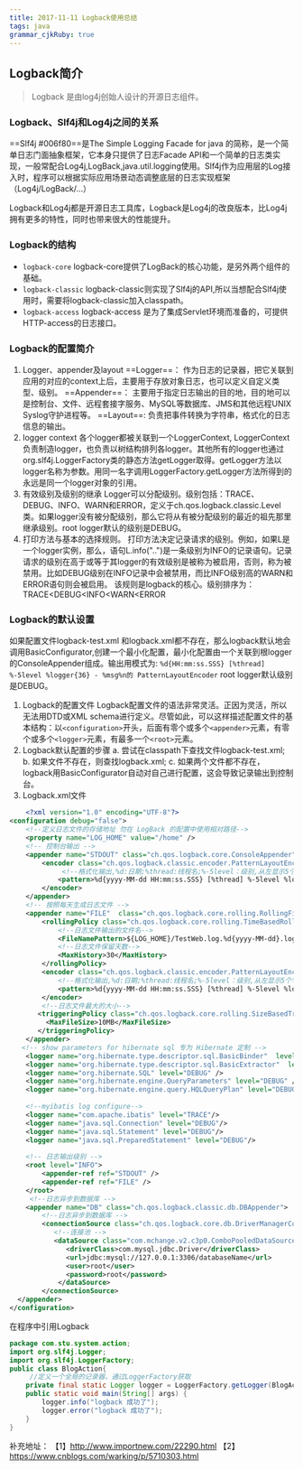 ```yaml
---
title: 2017-11-11 Logback使用总结
tags: java
grammar_cjkRuby: true
---
```


## Logback简介
> Logback 是由log4j创始人设计的开源日志组件。

### Logback、Slf4j和Log4j之间的关系
==Slf4j #006f80==是The Simple Logging Facade for java 的简称，是一个简单日志门面抽象框架，它本身只提供了日志Facade API和一个简单的日志类实现，一般常配合Log4j,LogBack,java.util.logging使用。Slf4j作为应用层的Log接入时，程序可以根据实际应用场景动态调整底层的日志实现框架（Log4j/LogBack/...）

Logback和Log4j都是开源日志工具库，Logback是Log4j的改良版本，比Log4j拥有更多的特性，同时也带来很大的性能提升。

### Logback的结构
- `logback-core`
	logback-core提供了LogBack的核心功能，是另外两个组件的基础。
- `logback-classic`
	logback-classic则实现了Slf4j的API,所以当想配合Slf4j使用时，需要将logback-classic加入classpath。
- `logback-access`
	logback-access 是为了集成Servlet环境而准备的，可提供HTTP-access的日志接口。
	
### Logback的配置简介 
1. Logger、appender及layout
	==Logger==：
		作为日志的记录器，把它关联到应用的对应的context上后，主要用于存放对象日志，也可以定义自定义类型、级别。
	==Appender==：
		主要用于指定日志输出的目的地，目的地可以是控制台、文件、远程套接字服务、MySQL等数据库、JMS和其他远程UNIX Syslog守护进程等。
	==Layout==: 
		负责把事件转换为字符串，格式化的日志信息的输出。
2. logger context
	各个logger都被关联到一个LoggerContext, LoggerContext负责制造logger，也负责以树结构排列各logger。其他所有的logger也通过org.slf4j.LoggerFactory类的静态方法getLogger取得。getLogger方法以logger名称为参数。用同一名字调用LoggerFactory.getLogger方法所得到的永远是同一个logger对象的引用。
3. 有效级别及级别的继承
	Logger可以分配级别。级别包括：TRACE、DEBUG、INFO、WARN和ERROR，定义于ch.qos.logback.classic.Level类。如果logger没有被分配级别，那么它将从有被分配级别的最近的祖先那里继承级别。root logger默认的级别是DEBUG。
4. 打印方法与基本的选择规则。
	打印方法决定记录请求的级别。例如，如果L是一个logger实例，那么，语句L.info("..")是一条级别为INFO的记录语句。记录请求的级别在高于或等于其logger的有效级别是被称为被启用，否则，称为被禁用。比如DEBUG级别在INFO记录中会被禁用，而比INFO级别高的WARN和ERROR语句则会被启用。
	该规则是logback的核心。级别排序为：TRACE<DEBUG<INFO<WARN<ERROR
### Logback的默认设置
如果配置文件logback-test.xml 和logback.xml都不存在，那么logback默认地会调用BasicConfigurator,创建一个最小化配置，最小化配置由一个关联到根logger的ConsoleAppender组成。输出用模式为:
`%d{HH:mm:ss.SSS} [%thread] %-5level %logger{36} - %msg%n的 PatternLayoutEncoder`
root logger默认级别是DEBUG。
1. Logback的配置文件
	Logback配置文件的语法非常灵活。正因为灵活，所以无法用DTD或XML schema进行定义。尽管如此，可以这样描述配置文件的基本结构：以`<configuration>`开头，后面有零个或多个`<appender>`元素，有零个或多个`<logger>`元素，有最多一个`<root>`元素。
2. Logback默认配置的步骤
	a.  尝试在classpath下查找文件logback-test.xml;
	b. 如果文件不存在，则查找logback.xml;
	c. 如果两个文件都不存在，logback用BasicConfigurator自动对自己进行配置，这会导致记录输出到控制台。
3. Logback.xml文件
```xml
	<?xml version="1.0" encoding="UTF-8"?>  
<configuration debug="false">  
    <!--定义日志文件的存储地址 勿在 LogBack 的配置中使用相对路径-->  
    <property name="LOG_HOME" value="/home" />    
    <!-- 控制台输出 -->     
    <appender name="STDOUT" class="ch.qos.logback.core.ConsoleAppender">  
        <encoder class="ch.qos.logback.classic.encoder.PatternLayoutEncoder">   
             <!--格式化输出,%d:日期;%thread:线程名;%-5level：级别,从左显示5个字符宽度;%msg:日志消息;%n:换行符-->   
            <pattern>%d{yyyy-MM-dd HH:mm:ss.SSS} [%thread] %-5level %logger{50} - %msg%n</pattern>     
        </encoder>  
    </appender>  
    <!-- 按照每天生成日志文件 -->     
    <appender name="FILE"  class="ch.qos.logback.core.rolling.RollingFileAppender">     
        <rollingPolicy class="ch.qos.logback.core.rolling.TimeBasedRollingPolicy">  
            <!--日志文件输出的文件名-->  
            <FileNamePattern>${LOG_HOME}/TestWeb.log.%d{yyyy-MM-dd}.log</FileNamePattern>   
            <!--日志文件保留天数-->  
            <MaxHistory>30</MaxHistory>  
        </rollingPolicy>     
        <encoder class="ch.qos.logback.classic.encoder.PatternLayoutEncoder">   
            <!--格式化输出,%d:日期;%thread:线程名;%-5level：级别,从左显示5个字符宽度;%msg:日志消息;%n:换行符-->  
            <pattern>%d{yyyy-MM-dd HH:mm:ss.SSS} [%thread] %-5level %logger{50} - %msg%n</pattern>     
        </encoder>   
        <!--日志文件最大的大小-->  
       <triggeringPolicy class="ch.qos.logback.core.rolling.SizeBasedTriggeringPolicy">  
         <MaxFileSize>10MB</MaxFileSize>  
       </triggeringPolicy>  
    </appender>   
   <!-- show parameters for hibernate sql 专为 Hibernate 定制 -->   
    <logger name="org.hibernate.type.descriptor.sql.BasicBinder"  level="TRACE" />    
    <logger name="org.hibernate.type.descriptor.sql.BasicExtractor"  level="DEBUG" />    
    <logger name="org.hibernate.SQL" level="DEBUG" />    
    <logger name="org.hibernate.engine.QueryParameters" level="DEBUG" />  
    <logger name="org.hibernate.engine.query.HQLQueryPlan" level="DEBUG" />    
      
    <!--myibatis log configure-->   
    <logger name="com.apache.ibatis" level="TRACE"/>  
    <logger name="java.sql.Connection" level="DEBUG"/>  
    <logger name="java.sql.Statement" level="DEBUG"/>  
    <logger name="java.sql.PreparedStatement" level="DEBUG"/>  
      
    <!-- 日志输出级别 -->  
    <root level="INFO">  
        <appender-ref ref="STDOUT" />  
        <appender-ref ref="FILE" />  
    </root>   
     <!--日志异步到数据库 -->    
    <appender name="DB" class="ch.qos.logback.classic.db.DBAppender">  
        <!--日志异步到数据库 -->   
        <connectionSource class="ch.qos.logback.core.db.DriverManagerConnectionSource">  
           <!--连接池 -->   
           <dataSource class="com.mchange.v2.c3p0.ComboPooledDataSource">  
              <driverClass>com.mysql.jdbc.Driver</driverClass>  
              <url>jdbc:mysql://127.0.0.1:3306/databaseName</url>  
              <user>root</user>  
              <password>root</password>  
            </dataSource>  
        </connectionSource>  
  </appender>  
</configuration> 
```
在程序中引用Logback
```java
package com.stu.system.action;
import org.slf4j.Logger;
import org.slf4j.LoggerFactory;
public class BlogAction{
     //定义一个全局的记录器，通过LoggerFactory获取
    private final static Logger logger = LoggerFactory.getLogger(BlogAction.class);
    public static void main(String[] args) {
        logger.info("logback 成功了");
        logger.error("logback 成功了");
    }
}

```

补充地址：
【1】http://www.importnew.com/22290.html
【2】https://www.cnblogs.com/warking/p/5710303.html
